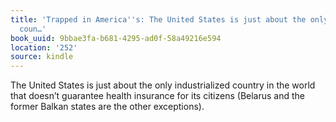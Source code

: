 ```yaml
---
title: 'Trapped in America''s: The United States is just about the only industrialized
  coun…'
book_uuid: 9bbae3fa-b681-4295-ad0f-58a49216e594
location: '252'
source: kindle
---
```


The United States is just about the only industrialized country in the world that doesn’t guarantee health insurance for its citizens (Belarus and the former Balkan states are the other exceptions).
